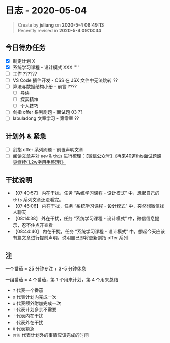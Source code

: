 日志 - 2020-05-04
===

> Create by **jsliang** on **2020-5-4 06:49:13**  
> Recently revised in **2020-5-4 09:13:34**

## 今日待办任务

* [x] 制定计划 X
* [x] 系统学习课程 - 设计模式 XXX ''''
* [ ] 工作 ??????
* [ ] VS Code 插件开发 - CSS 在 JSX 文件中无法跳转 ??
* [ ] 算法与数据结构小册 - 前言 ????
  * [ ] 导读
  * [ ] 探索精神
  * [ ] 个人技巧
* [ ] 剑指 offer 系列刷题 - 面试题 03 ??
* [ ] labuladong 文章学习 - 第零章 ??

## 计划外 & 紧急

* [ ] 剑指 offer 系列刷题 - 前置声明文章
* [ ] 阅读文章并对 `new` & `this` 进行梳理：[【微信公众号】《再来40道this面试题酸爽继续(1.2w字用手整理)》](https://mp.weixin.qq.com/s/k8PngT7afosSxUJSECRtJA)

## 干扰说明

* 【07:40:57】 内在干扰，任务 “系统学习课程 - 设计模式” 中，想起自己的 `this` 系列文章还没看完。
* 【07:46:06】 内在干扰，任务 “系统学习课程 - 设计模式” 中，突然想微信找人聊天
* 【08:14:38】 外在干扰，任务 “系统学习课程 - 设计模式” 中，微信信息提示，忍不住点开查看
* 【08:44:40】 内在干扰，任务 “系统学习课程 - 设计模式” 中，想起今天应该有篇文章进行提前声明，说明自己即将更新剑指 offer 系列

## 注

一个番茄 = 25 分钟专注 + 3~5 分钟休息

一组番茄 = 4 个番茄，第 1 个用来计划，第 4 个用来总结

* `?` 代表一个番茄
* `X` 代表计划内完成一次
* `x` 代表额外附加完成一次
* `!` 代表计划多余不需要
* `'` 代表内在干扰
* `-` 代表外在干扰
* `U` 代表紧急
* `时间` 代表计划外的事情应该完成的时间

